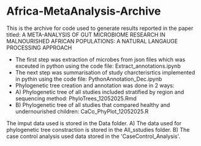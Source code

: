 # Africa-MetaAnalysis-Archive
This is the archive for code used to generate results reported in the paper titled: A META-ANALYSIS OF GUT MICROBIOME RESEARCH IN MALNOURISHED AFRICAN POPULATIONS: A NATURAL LANGAUGE PROCESSING APPROACH

* The first step was extraction of microbes from json files which was exceuted in python using the code file: Extract_annotations.ipynb
* The next step was summarisation of study charcterisrtics implemented in pythin using the code file: PythonAnnotation_Dec.ipynb
* Phylogenetic tree creation and annotation was done in 2 ways:
* A) Phylogenetic tree of all studies included stratified by region and sequencing method: PhyloTrees_12052025.Rmd
* B) Phylogenetic tree of all studies that compared healthy and undernourished children: CaCo_PhyPlot_12052025.R

The imput data used is stored in the Data folder.
A) The data used for phylogenetic tree constraction is stored in the All_sstudies folder.
B) The case control analysis used data stored in the 'CaseControl_Analysis'.

